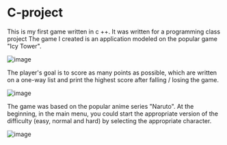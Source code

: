 # C-project
This is my first game written in c ++. It was written for a programming class project
The game I created is an application modeled on the popular game "Icy Tower".

![image](https://user-images.githubusercontent.com/101670830/171708335-75086793-6602-4330-bf3b-fa69825b697f.png)

The player's goal is to score as many points as possible, which are written on a one-way list and print the highest score after falling / losing the game.

![image](https://user-images.githubusercontent.com/101670830/171708681-735efeaf-a225-4dd1-8d26-058ffbf649af.png)

The game was based on the popular anime series "Naruto". At the beginning, in the main menu, you could start the appropriate version of the difficulty (easy, normal and hard) by selecting the appropriate character.

![image](https://user-images.githubusercontent.com/101670830/171709812-cf39f939-da04-44fa-a6d9-a7c0a7133e0c.png)

